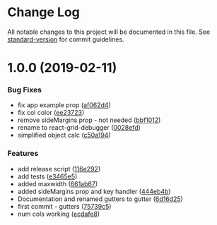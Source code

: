 # Change Log

All notable changes to this project will be documented in this file. See [standard-version](https://github.com/conventional-changelog/standard-version) for commit guidelines.

<a name="1.0.0"></a>
# 1.0.0 (2019-02-11)


### Bug Fixes

* fix app example prop ([af062d4](https://github.com/yldio/react-grid-debugger/commit/af062d4))
* fix col color ([ee23723](https://github.com/yldio/react-grid-debugger/commit/ee23723))
* remove sideMargins prop - not needed ([bbf1012](https://github.com/yldio/react-grid-debugger/commit/bbf1012))
* rename to react-grid-debugger ([0028efd](https://github.com/yldio/react-grid-debugger/commit/0028efd))
* simplified object calc ([c50a194](https://github.com/yldio/react-grid-debugger/commit/c50a194))


### Features

* add release script ([116e292](https://github.com/yldio/react-grid-debugger/commit/116e292))
* add tests ([e3465e5](https://github.com/yldio/react-grid-debugger/commit/e3465e5))
* added maxwidth ([661ab67](https://github.com/yldio/react-grid-debugger/commit/661ab67))
* added sideMargins prop and key handler ([444eb4b](https://github.com/yldio/react-grid-debugger/commit/444eb4b))
* Documentation and renamed gutters to gutter ([6d16d25](https://github.com/yldio/react-grid-debugger/commit/6d16d25))
* first commit - gutters ([75739c5](https://github.com/yldio/react-grid-debugger/commit/75739c5))
* num cols working ([ecdafe8](https://github.com/yldio/react-grid-debugger/commit/ecdafe8))
